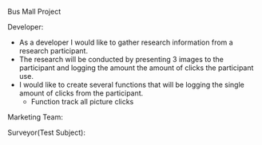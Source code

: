 Bus Mall Project

Developer:

- As a developer I would like to gather research information from a research participant.
- The research will be conducted by presenting 3 images to the participant and logging the amount the amount of clicks the participant use.
- I would like to create several functions that will be logging the single amount of clicks from the participant.
  - Function track all picture clicks






Marketing Team:







Surveyor(Test Subject):
